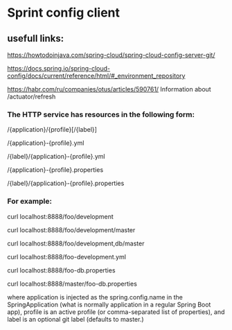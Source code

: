 # Sprint config client

##

## usefull links:

https://howtodoinjava.com/spring-cloud/spring-cloud-config-server-git/

https://docs.spring.io/spring-cloud-config/docs/current/reference/html/#_environment_repository

https://habr.com/ru/companies/otus/articles/590761/
Information about /actuator/refresh

### The HTTP service has resources in the following form:

/{application}/{profile}[/{label}]

/{application}-{profile}.yml

/{label}/{application}-{profile}.yml

/{application}-{profile}.properties

/{label}/{application}-{profile}.properties


### For example:

curl localhost:8888/foo/development

curl localhost:8888/foo/development/master

curl localhost:8888/foo/development,db/master

curl localhost:8888/foo-development.yml

curl localhost:8888/foo-db.properties

curl localhost:8888/master/foo-db.properties


where application is injected as the spring.config.name in the SpringApplication (what is normally application in a regular Spring Boot app), profile is an active profile (or comma-separated list of properties), and label is an optional git label (defaults to master.)
